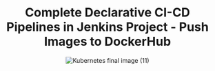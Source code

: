 <div align="center">

# Complete Declarative CI-CD Pipelines in Jenkins Project - Push Images to DockerHub

![Kubernetes final image (11)](https://user-images.githubusercontent.com/58173938/197372041-1d2188e6-32bf-414f-a452-6ed3208d0bdb.png)
 
</div>










